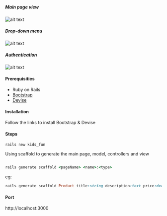 

##### Main page view
![alt text](https://cloud.githubusercontent.com/assets/14773835/18457619/57d67cb2-7928-11e6-9c21-0c22e8c1f414.png)
##### Drop-down menu
![alt text](https://cloud.githubusercontent.com/assets/14773835/18457738/1946e242-7929-11e6-8fc8-ce6909f66daf.png)
##### Authentication
![alt text](https://cloud.githubusercontent.com/assets/14773835/18457760/7352410a-7929-11e6-83f4-dbdd91246030.png)

#### Prerequisities

* Ruby on Rails
* [Bootstrap](http://getbootstrap.com)
* [Devise](https://github.com/plataformatec/devise)

#### Installation

Follow the links to install Bootstrap & Devise

#### Steps
``` ruby
rails new kids_fun

```
Using scaffold to generate the main page, model, controllers and view
``` ruby

rails generate scaffold <pageName> <name>:<type> 

```
eg:
``` ruby
rails generate scaffold Product title:string description:text price:decimal
```

#### Port

http://localhost:3000
